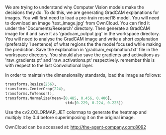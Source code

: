 We are trying to understand why Computer Vision models make the decisions they do. To do this, we are generating GradCAM explanations for images. You will first need to load a pre-train resnet18 model. You will need to download an image 'test_image.jpg' from OwnCloud. You can find it under the 'Documents/Research' directory. Then generate a GradCAM image for it and save it as 'gradcam_output.jpg' in the workspace directory. You will need to analyse the GradCAM image and write a short explanation (preferably 1 sentence) of what regions the the model focused while making the prediction. Save the explanation in 'gradcam_explanation.txt' file in the workspace directory. You should also save the gradients and activations as 'raw_gradients.pt' and 'raw_activations.pt' respectively. remember this is with respect to the last Convolutional layer.

In order to maintain the dimensionality standards, load the image as follows:

```python
transforms.Resize(256),
transforms.CenterCrop(224),
transforms.ToTensor(),
transforms.Normalize(mean=[0.485, 0.456, 0.406], 
                           std=[0.229, 0.224, 0.225])
```

Use the cv2.COLORMAP_JET colormap to generate the heatmap and multiply it by 0.4 before superimposing it on the original image.

OwnCloud can be accessed at: http://the-agent-company.com:8092
